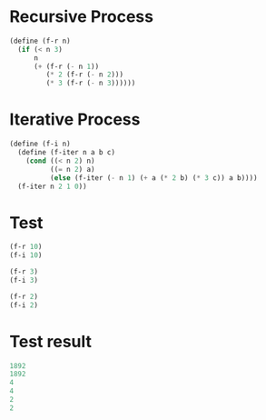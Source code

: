 # Recursive Process
```scheme
(define (f-r n)
  (if (< n 3)
      n
      (+ (f-r (- n 1))
         (* 2 (f-r (- n 2)))
         (* 3 (f-r (- n 3))))))
```
# Iterative Process
```scheme
(define (f-i n)
  (define (f-iter n a b c)
    (cond ((< n 2) n)
          ((= n 2) a)
          (else (f-iter (- n 1) (+ a (* 2 b) (* 3 c)) a b))))
  (f-iter n 2 1 0))
```

# Test
```scheme
(f-r 10)
(f-i 10)

(f-r 3)
(f-i 3)

(f-r 2)
(f-i 2)
```
# Test result
```scheme
1892
1892
4
4
2
2
```